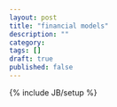 ```yaml
---
layout: post
title: "financial models"
description: ""
category: 
tags: []
draft: true
published: false
---
```

{% include JB/setup %}

